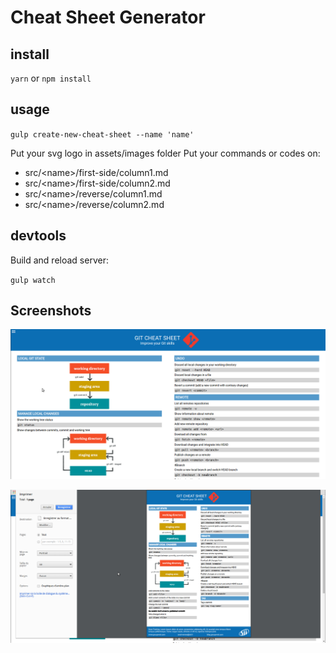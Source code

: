 # Cheat Sheet Generator

## install

`yarn`
or
`npm install`

## usage

`gulp create-new-cheat-sheet --name 'name'`

Put your svg logo in assets/images folder
Put your commands or codes on:
 - src/\<name\>/first-side/column1.md
 - src/\<name\>/first-side/column2.md
 - src/\<name\>/reverse/column1.md
 - src/\<name\>/reverse/column2.md
 
## devtools

Build and reload server:

`gulp watch`

## Screenshots

![alt text](./assets/images/webVersion.png)

![alt text](./assets/images/pdfVersion.png)